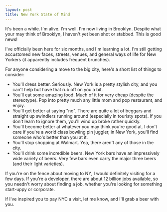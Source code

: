 ```yaml
---
layout: post
title: New York State of Mind
---
```


It's been a while. I'm alive. I'm well. I'm now living in Brooklyn. Despite what your may think of Brooklyn, I haven't yet been shot or stabbed. This is good news!

I've officially been here for six months, and I'm learning a lot. I'm still getting accustomed new faces, streets, venues, and general ways of life for New Yorkers (it apparently includes frequent brunches).

For anyone considering a move to the big city, here's a short list of things to consider:

* You'll dress better. Seriously. New York is a pretty stylish city, and you can't help but have that rub off on you a bit.
* You'll eat some amazing food. Much of it for very cheap (despite the stereotype). Pop into pretty much any little mom and pop restaurant, and enjoy.
* You'll get better at saying "no". There are quite a lot of beggars and straight up swindlers running around (especially in touristy spots). If you don't learn to ignore them, you'll wind up broke rather quickly.
* You'll become better at whatever you may think you're good at. I don't care if you're a world class bowling pin juggler, in New York, you'll find someone who's better than you at it.
* You'll stop shopping at Walmart. Yea, there aren't any of those in the city.
* You'll drink some incredible beers. New York bars have an impressively wide variety of beers. Very few bars even carry the major three beers (and their light varieties).

If you're on the fence about moving to NY, I would definitely visiting for a few days. If you're a developer, there are about 12 billion jobs available, so you needn't worry about finding a job, whether you're looking for something start-uppy or corporate.

If I've inspired you to pay NYC a visit, let me know, and I'll grab a beer with you.
